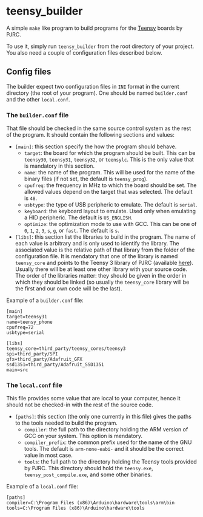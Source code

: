 # teensy_builder

A simple `make` like program to build programs for the
[Teensy](https://www.pjrc.com/teensy/) boards by PJRC.

To use it, simply run `teensy_builder` from the root directory of your project.
You also need a couple of configuration files described below.

## Config files

The builder expect two configuration files in `INI` format in the current
directory (the root of your program). One should be named `builder.conf` and
the other `local.conf`.

### The `builder.conf` file

That file should be checked in the same source control system as the rest of the
program. It should contain the following sections and values:

 - `[main]`: this section specify the how the program should behave.
   - `target`: the board for which the program should be built. This can be
     `teensy30`, `teensy31`, `teensy32`, or `teensylc`. This is the only value
     that is mandatory in this section.
   - `name`: the name of the program. This will be used for the name of the
     binary files (if not set, the default is `teensy_prog`).
   - `cpufreq`: the frequency in MHz to which the board should be set. The
     allowed values depend on the target that was selected. The default is `48`.
   - `usbtype`: the type of USB peripheric to emulate. The default is `serial`.
   - `keyboard`: the keyboard layout to emulate. Used only when emulating a HID
     peripheric. The default is `US_ENGLISH`.
   - `optimize`: the optimization mode to use with GCC. This can be one of `0`,
     `1`, `2`, `3`, `s`, `g`, or `fast`. The default is `s`.
 - `[libs]`: this section list the libraries to build in the program. The name
   of each value is arbitrary and is only used to identify the library. The
   associated value is the relative path of that library from the folder of the
   configuration file. It is mendatory that one of the library is named
   `teensy_core` and points to the Teensy 3 library of PJRC (available
   [here](https://github.com/PaulStoffregen/cores/tree/master/teensy3)). Usually
   there will be at least one other library with your source code.
   The order of the libraries matter: they should be given in the order in which
   they should be linked (so usually the `teensy_core` library will be the first
   and our own code will be the last).

Example of a `builder.conf` file:

    [main]
    target=teensy31
    name=teensy_phone
    cpufreq=72
    usbtype=serial

    [libs]
    teensy_core=third_party/teensy_cores/teensy3
    spi=third_party/SPI
    gfx=third_party/Adafruit_GFX
    ssd1351=third_party/Adafruit_SSD1351
    main=src

### The `local.conf` file

This file provides some value that are local to your computer, hence it should
not be checked-in with the rest of the source code.

 - `[paths]`: this section (the only one currently in this file) gives the paths
   to the tools needed to build the program.
   - `compiler`: the full path to the directory holding the ARM version of GCC
     on your system. This option is mendatory.
   - `compiler_prefix`: the common prefix used for the name of the GNU tools.
     The default is `arm-none-eabi-` and it should be the correct value in most
     case.
   - `tools`: the full path to the directory holding the Teensy tools provided
     by PJRC. This directory should hold the `teensy.exe`,
     `teensy_post_compile.exe`, and some other binaries.

Example of a `local.conf` file:
 
    [paths]
    compiler=C:\Program Files (x86)\Arduino\hardware\tools\arm\bin
    tools=C:\Program Files (x86)\Arduino\hardware\tools
